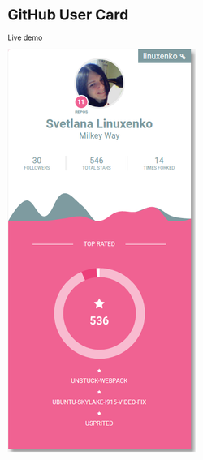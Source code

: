# GitHub User Card

Live [demo](http://codepen.io/linuxenko/full/RaOOar/)

[![](https://raw.githubusercontent.com/c0ncept/github-user-card/master/screen.png)](http://codepen.io/linuxenko/full/RaOOar/)

